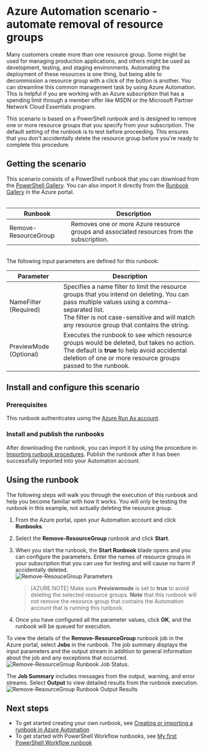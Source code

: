 <properties
    pageTitle="Automate removal of resource groups | Microsoft Azure"
    description="PowerShell Workflow version of an Azure Automation scenario including runbooks to remove all resource groups in your subscription."
    services="automation"
    documentationCenter=""
    authors="MGoedtel"
    manager="jwhit"
    editor=""
	/>
<tags
    ms.service="automation"
    ms.workload="tbd"
    ms.tgt_pltfrm="na"
    ms.devlang="na"
    ms.topic="get-started-article"
    ms.date="09/26/2016"
    ms.author="magoedte"/>

# Azure Automation scenario - automate removal of resource groups

Many customers create more than one resource group. Some might be used for managing production applications, and others might be used as development, testing, and staging environments. Automating the deployment of these resources is one thing, but being able to decommission a resource group with a click of the button is another. You can streamline this common management task by using Azure Automation. This is helpful if you are working with an Azure subscription that has a spending limit through a member offer like MSDN or the Microsoft Partner Network Cloud Essentials program.

This scenario is based on a PowerShell runbook and is designed to remove one or more resource groups that you specify from your subscription. The default setting of the runbook is to test before proceeding. This ensures that you don't accidentally delete the resource group before you're ready to complete this procedure.   

## Getting the scenario

This scenario consists of a PowerShell runbook that you can download from the [PowerShell Gallery](https://www.powershellgallery.com/packages/Remove-ResourceGroup/1.0/DisplayScript). You can also import it directly from the [Runbook Gallery](automation-runbook-gallery.md) in the Azure portal.<br><br>

Runbook | Description|
----------|------------|
Remove-ResourceGroup | Removes one or more Azure resource groups and associated resources from the subscription.  
<br>
The following input parameters are defined for this runbook:

Parameter | Description|
----------|------------|
NameFilter (Required) | Specifies a name filter to limit the resource groups that you intend on deleting. You can pass multiple values using a comma-separated list.<br>The filter is not case-sensitive and will match any resource group that contains the string.|
PreviewMode (Optional) | Executes the runbook to see which resource groups would be deleted, but takes no action.<br>The default is **true** to help avoid accidental deletion of one or more resource groups passed to the runbook.  

## Install and configure this scenario

### Prerequisites

This runbook authenticates using the [Azure Run As account](automation-sec-configure-azure-runas-account.md).    

### Install and publish the runbooks

After downloading the runbook, you can import it by using the procedure in [Importing runbook procedures](automation-creating-importing-runbook.md#importing-a-runbook-from-a-file-into-Azure-Automation). Publish the runbook after it has been successfully imported into your Automation account.


## Using the runbook

The following steps will walk you through the execution of this runbook and help you become familiar with how it works. You will only be testing the runbook in this example, not actually deleting the resource group.  

1. From the Azure portal, open your Automation account and click **Runbooks**.
2. Select the **Remove-ResourceGroup** runbook and click **Start**.
3. When you start the runbook, the **Start Runbook** blade opens and you can configure the parameters. Enter the names of resource groups in your subscription that you can use for testing and will cause no harm if accidentally deleted.<br> ![Remove-ResouceGroup Parameters](media/automation-scenario-remove-resourcegroup/remove-resourcegroup-input-parameters.png)

    >[AZURE.NOTE] Make sure **Previewmode** is set to **true** to avoid deleting the selected resource groups.  **Note** that this runbook will not remove the resource group that contains the Automation account that is running this runbook.  

4. Once you have configured all the parameter values, click **OK**, and the runbook will be queued for execution.  

To view the details of the **Remove-ResourceGroup** runbook job in the Azure portal, select **Jobs** in the runbook. The job summary displays the input parameters and the output stream in addition to general information about the job and any exceptions that occurred.<br> ![Remove-ResourceGroup Runbook Job Status](media/automation-scenario-remove-resourcegroup/remove-resourcegroup-runbook-job-status.png).

The **Job Summary** includes messages from the output, warning, and error streams. Select **Output** to view detailed results from the runbook execution.<br> ![Remove-ResourceGroup Runbook Output Results](media/automation-scenario-remove-resourcegroup/remove-resourcegroup-runbook-job-output.png)

## Next steps

- To get started creating your own runbook, see [Creating or importing a runbook in Azure Automation](automation-creating-importing-runbook.md)
- To get started with PowerShell Workflow runbooks, see [My first PowerShell Workflow runbook](automation-first-runbook-textual.md)
